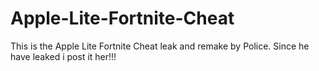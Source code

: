 # Apple-Lite-Fortnite-Cheat
This is the Apple Lite Fortnite Cheat leak and remake by Police. Since he have leaked i post it her!!!







